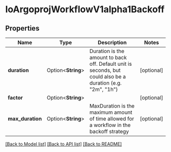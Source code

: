 # IoArgoprojWorkflowV1alpha1Backoff

## Properties

Name | Type | Description | Notes
------------ | ------------- | ------------- | -------------
**duration** | Option<**String**> | Duration is the amount to back off. Default unit is seconds, but could also be a duration (e.g. \"2m\", \"1h\") | [optional]
**factor** | Option<**String**> |  | [optional]
**max_duration** | Option<**String**> | MaxDuration is the maximum amount of time allowed for a workflow in the backoff strategy | [optional]

[[Back to Model list]](../README.md#documentation-for-models) [[Back to API list]](../README.md#documentation-for-api-endpoints) [[Back to README]](../README.md)


